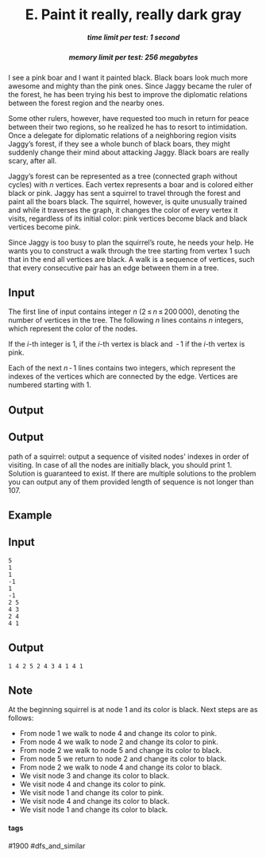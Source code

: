 <h1 style='text-align: center;'> E. Paint it really, really dark gray</h1>

<h5 style='text-align: center;'>time limit per test: 1 second</h5>
<h5 style='text-align: center;'>memory limit per test: 256 megabytes</h5>

I see a pink boar and I want it painted black. Black boars look much more awesome and mighty than the pink ones. Since Jaggy became the ruler of the forest, he has been trying his best to improve the diplomatic relations between the forest region and the nearby ones. 

Some other rulers, however, have requested too much in return for peace between their two regions, so he realized he has to resort to intimidation. Once a delegate for diplomatic relations of a neighboring region visits Jaggy’s forest, if they see a whole bunch of black boars, they might suddenly change their mind about attacking Jaggy. Black boars are really scary, after all. 

Jaggy’s forest can be represented as a tree (connected graph without cycles) with *n* vertices. Each vertex represents a boar and is colored either black or pink. Jaggy has sent a squirrel to travel through the forest and paint all the boars black. The squirrel, however, is quite unusually trained and while it traverses the graph, it changes the color of every vertex it visits, regardless of its initial color: pink vertices become black and black vertices become pink. 

Since Jaggy is too busy to plan the squirrel’s route, he needs your help. He wants you to construct a walk through the tree starting from vertex 1 such that in the end all vertices are black. A walk is a sequence of vertices, such that every consecutive pair has an edge between them in a tree.

## Input

The first line of input contains integer *n* (2 ≤ *n* ≤ 200 000), denoting the number of vertices in the tree. The following *n* lines contains *n* integers, which represent the color of the nodes.

If the *i*-th integer is 1, if the *i*-th vertex is black and  - 1 if the *i*-th vertex is pink.

Each of the next *n* - 1 lines contains two integers, which represent the indexes of the vertices which are connected by the edge. Vertices are numbered starting with 1.

## Output

## Output

 path of a squirrel: output a sequence of visited nodes' indexes in order of visiting. In case of all the nodes are initially black, you should print 1. Solution is guaranteed to exist. If there are multiple solutions to the problem you can output any of them provided length of sequence is not longer than 107.

## Example

## Input


```
5  
1  
1  
-1  
1  
-1  
2 5  
4 3  
2 4  
4 1  

```
## Output


```
1 4 2 5 2 4 3 4 1 4 1  

```
## Note

At the beginning squirrel is at node 1 and its color is black. Next steps are as follows: 

* From node 1 we walk to node 4 and change its color to pink.
* From node 4 we walk to node 2 and change its color to pink.
* From node 2 we walk to node 5 and change its color to black.
* From node 5 we return to node 2 and change its color to black.
* From node 2 we walk to node 4 and change its color to black.
* We visit node 3 and change its color to black.
* We visit node 4 and change its color to pink.
* We visit node 1 and change its color to pink.
* We visit node 4 and change its color to black.
* We visit node 1 and change its color to black.


#### tags 

#1900 #dfs_and_similar 